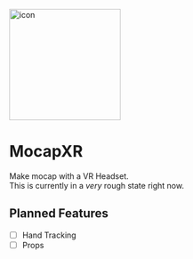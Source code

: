 <img src="https://github.com/user-attachments/assets/66f1007a-1083-4b59-a012-a5a91ddb571d" alt="icon" width="200"/> <br/>
# MocapXR
Make mocap with a VR Headset. \
This is currently in a *very* rough state right now.

## Planned Features
- [ ] Hand Tracking
- [ ] Props